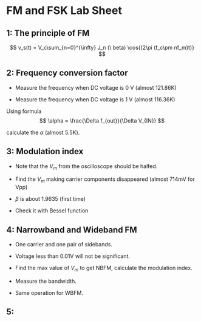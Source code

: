 # FM and FSK Lab Sheet 

## 1: The principle of FM 

$$
v_s(t) = V_c\sum_{n=0}^{\infty} J_n (\ beta) \cos{(2\pi (f_c\pm nf_m)t)}
$$

## 2: Frequency conversion factor 


- Measure the frequency when DC voltage is 0 V (almost 121.86K)

- Measure the frequency when DC voltage is 1 V (almost 116.36K)

Using formula 
$$
\alpha = \frac{\Delta f_{out}}{\Delta V_{IN}}
$$

calculate the $\alpha$ (almost 5.5K).

## 3: Modulation index 

- Note that the $V_m$ from the oscilloscope should be halfed.

- Find the $V_m$ making carrier components disappeared (almost 714mV for Vpp)

- $\beta$ is about 1.9635 (first time)

- Check it with Bessel function 

## 4: Narrowband and Wideband FM

- One carrier and one pair of sidebands.

- Voltage less than 0.01V will not be significant.

- Find the max value of $V_m$ to get NBFM, calculate the modulation index.

- Measure the bandwidth.

- Same operation for WBFM. 

## 5: 



